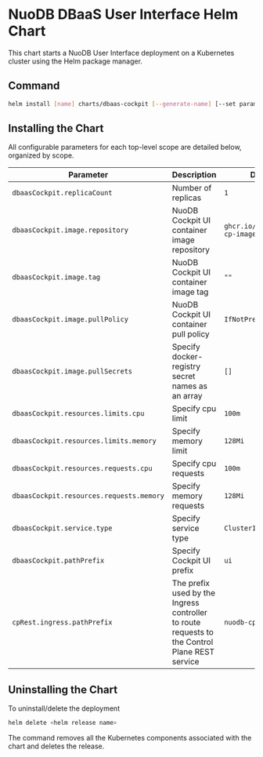 # NuoDB DBaaS User Interface Helm Chart

This chart starts a NuoDB User Interface deployment on a Kubernetes cluster using the Helm package manager.

## Command

```bash
helm install [name] charts/dbaas-cockpit [--generate-name] [--set parameter] [--values myvalues.yaml]
```

## Installing the Chart

All configurable parameters for each top-level scope are detailed below, organized by scope.

| Parameter | Description | Default |
| ----- | ----------- | ------ |
| `dbaasCockpit.replicaCount` | Number of replicas | `1` |
| `dbaasCockpit.image.repository` | NuoDB Cockpit UI container image repository |`ghcr.io/nuodb/nuodb-cp-images`|
| `dbaasCockpit.image.tag` | NuoDB Cockpit UI container image tag | `""` |
| `dbaasCockpit.image.pullPolicy` | NuoDB Cockpit UI container pull policy |`IfNotPresent`|
| `dbaasCockpit.image.pullSecrets` | Specify docker-registry secret names as an array | `[]` |
| `dbaasCockpit.resources.limits.cpu` | Specify cpu limit | `100m` |
| `dbaasCockpit.resources.limits.memory` | Specify memory limit | `128Mi` |
| `dbaasCockpit.resources.requests.cpu` | Specify cpu requests | `100m` |
| `dbaasCockpit.resources.requests.memory` | Specify memory requests | `128Mi` |
| `dbaasCockpit.service.type` | Specify service type | `ClusterIP` |
| `dbaasCockpit.pathPrefix` | Specify Cockpit UI prefix | `ui` |
| `cpRest.ingress.pathPrefix` | The prefix used by the Ingress controller to route requests to the Control Plane REST service | `nuodb-cp` |

## Uninstalling the Chart

To uninstall/delete the deployment

```bash
helm delete <helm release name>
```

The command removes all the Kubernetes components associated with the chart and deletes the release.
